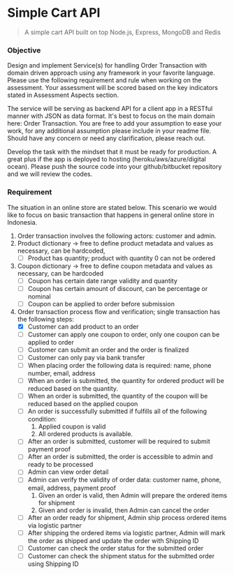 # Simple Cart API
> A simple cart API built on top Node.js, Express, MongoDB and Redis

### Objective

Design and implement Service(s) for handling Order Transaction with domain driven approach using any framework in your favorite language. Please use the following requirement and rule when working on the assessment. Your assessment will be scored based on the key indicators stated in Assessment Aspects section.

The service will be serving as backend API for a client app in a RESTful manner with JSON as data format. It's best to focus on the main domain here: Order Transaction. You are free to add your assumption to ease your work, for any additional assumption please include in your readme file. Should have any concern or need any clarification, please reach out.

Develop the task with the mindset that it must be ready for production. A great plus if the app is deployed to hosting (heroku/aws/azure/digital ocean). Please push the source code into your github/bitbucket repository and we will review the codes. 

### Requirement

The situation in an online store are stated below. This scenario we would like to focus on basic transaction that happens in general online store in Indonesia. 
1. Order transaction involves the following actors: customer and admin.
2. Product dictionary → free to define product metadata and values as necessary, can be hardcoded,
    - [ ] Product has quantity; product with quantity 0 can not be ordered
3. Coupon dictionary → free to define coupon metadata and values as necessary, can be hardcoded
    - [ ] Coupon has certain date range validity and quantity
    - [ ] Coupon has certain amount of discount, can be percentage or nominal
    - [ ] Coupon can be applied to order before submission
4. Order transaction process flow and verification; single transaction has the following steps:
    - [x] Customer can add product to an order
    - [ ] Customer can apply one coupon to order, only one coupon can be applied to order
    - [ ] Customer can submit an order and the order is finalized
    - [ ] Customer can only pay via bank transfer
    - [ ] When placing order the following data is required: name, phone number, email, address
    - [ ] When an order is submitted, the quantity for ordered product will be reduced based on the quantity.
    - [ ] When an order is submitted, the quantity of the coupon will be reduced based on the applied coupon
    - [ ] An order is successfully submitted if fulfills all of the following condition:
        1. Applied coupon is valid
        2. All ordered products is available.
    - [ ] After an order is submitted, customer will be required to submit payment proof
    - [ ] After an order is submitted, the order is accessible to admin and ready to be processed
    - [ ] Admin can view order detail
    - [ ] Admin can verify the validity of order data: customer name, phone, email, address, payment proof
        1. Given an order is valid, then Admin will prepare the ordered items for shipment
        2. Given and order is invalid, then Admin can cancel the order
    - [ ] After an order ready for shipment, Admin ship process ordered items via logistic partner
    - [ ] After shipping the ordered items via logistic partner, Admin will mark the order as shipped and update the order with Shipping ID
    - [ ] Customer can check the order status for the submitted order
    - [ ] Customer can check the shipment status for the submitted order using Shipping ID